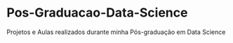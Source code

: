 # Pos-Graduacao-Data-Science
 Projetos e Aulas realizados durante minha Pós-graduação em Data Science
